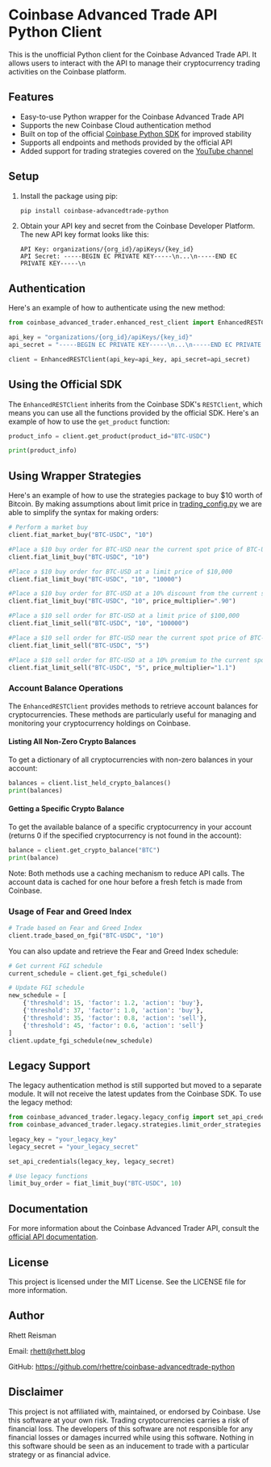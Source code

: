 # Coinbase Advanced Trade API Python Client

This is the unofficial Python client for the Coinbase Advanced Trade API. It allows users to interact with the API to manage their cryptocurrency trading activities on the Coinbase platform.

## Features

- Easy-to-use Python wrapper for the Coinbase Advanced Trade API
- Supports the new Coinbase Cloud authentication method
- Built on top of the official [Coinbase Python SDK](https://github.com/coinbase/coinbase-advanced-py) for improved stability
- Supports all endpoints and methods provided by the official API
- Added support for trading strategies covered on the [YouTube channel](https://rhett.blog/youtube)

## Setup

1. Install the package using pip:
   ```bash
   pip install coinbase-advancedtrade-python
   ```

2. Obtain your API key and secret from the Coinbase Developer Platform. The new API key format looks like this:
   ```
   API Key: organizations/{org_id}/apiKeys/{key_id}
   API Secret: -----BEGIN EC PRIVATE KEY-----\n...\n-----END EC PRIVATE KEY-----\n
   ```

## Authentication

Here's an example of how to authenticate using the new method:

```python
from coinbase_advanced_trader.enhanced_rest_client import EnhancedRESTClient

api_key = "organizations/{org_id}/apiKeys/{key_id}"
api_secret = "-----BEGIN EC PRIVATE KEY-----\n...\n-----END EC PRIVATE KEY-----\n"

client = EnhancedRESTClient(api_key=api_key, api_secret=api_secret)
```

## Using the Official SDK

The `EnhancedRESTClient` inherits from the Coinbase SDK's `RESTClient`, which means you can use all the functions provided by the official SDK. Here's an example of how to use the `get_product` function:

```python
product_info = client.get_product(product_id="BTC-USDC")

print(product_info)
```

## Using Wrapper Strategies

Here's an example of how to use the strategies package to buy $10 worth of Bitcoin. By making assumptions about limit price in [trading_config.py](coinbase_advanced_trader/trading_config.py) we are able to simplify the syntax for making orders:

```python
# Perform a market buy
client.fiat_market_buy("BTC-USDC", "10")

#Place a $10 buy order for BTC-USD near the current spot price of BTC-USDC
client.fiat_limit_buy("BTC-USDC", "10")

#Place a $10 buy order for BTC-USD at a limit price of $10,000
client.fiat_limit_buy("BTC-USDC", "10", "10000")

#Place a $10 buy order for BTC-USD at a 10% discount from the current spot price of BTC-USDC
client.fiat_limit_buy("BTC-USDC", "10", price_multiplier=".90")

#Place a $10 sell order for BTC-USD at a limit price of $100,000
client.fiat_limit_sell("BTC-USDC", "10", "100000")

#Place a $10 sell order for BTC-USD near the current spot price of BTC-USDC
client.fiat_limit_sell("BTC-USDC", "5")

#Place a $10 sell order for BTC-USD at a 10% premium to the current spot price of BTC-USDC
client.fiat_limit_sell("BTC-USDC", "5", price_multiplier="1.1")
```

### Account Balance Operations

The `EnhancedRESTClient` provides methods to retrieve account balances for cryptocurrencies. These methods are particularly useful for managing and monitoring your cryptocurrency holdings on Coinbase.

#### Listing All Non-Zero Crypto Balances

To get a dictionary of all cryptocurrencies with non-zero balances in your account:

```python
balances = client.list_held_crypto_balances()
print(balances)
```

#### Getting a Specific Crypto Balance

To get the available balance of a specific cryptocurrency in your account (returns 0 if the specified cryptocurrency is not found in the account):

```python
balance = client.get_crypto_balance("BTC")
print(balance)
```

Note: Both methods use a caching mechanism to reduce API calls. The account data is cached for one hour before a fresh fetch is made from Coinbase.

### Usage of Fear and Greed Index

```python
# Trade based on Fear and Greed Index
client.trade_based_on_fgi("BTC-USDC", "10")
```

You can also update and retrieve the Fear and Greed Index schedule:

```python
# Get current FGI schedule
current_schedule = client.get_fgi_schedule()

# Update FGI schedule
new_schedule = [
    {'threshold': 15, 'factor': 1.2, 'action': 'buy'},
    {'threshold': 37, 'factor': 1.0, 'action': 'buy'},
    {'threshold': 35, 'factor': 0.8, 'action': 'sell'},
    {'threshold': 45, 'factor': 0.6, 'action': 'sell'}
]
client.update_fgi_schedule(new_schedule)
```

## Legacy Support

The legacy authentication method is still supported but moved to a separate module. It will not receive the latest updates from the Coinbase SDK. To use the legacy method:

```python
from coinbase_advanced_trader.legacy.legacy_config import set_api_credentials
from coinbase_advanced_trader.legacy.strategies.limit_order_strategies import fiat_limit_buy

legacy_key = "your_legacy_key"
legacy_secret = "your_legacy_secret"

set_api_credentials(legacy_key, legacy_secret)

# Use legacy functions
limit_buy_order = fiat_limit_buy("BTC-USDC", 10)
```

## Documentation

For more information about the Coinbase Advanced Trader API, consult the [official API documentation](https://docs.cloud.coinbase.com/advanced-trade-api/docs/rest-api-overview/).

## License

This project is licensed under the MIT License. See the LICENSE file for more information.

## Author

Rhett Reisman

Email: rhett@rhett.blog

GitHub: https://github.com/rhettre/coinbase-advancedtrade-python

## Disclaimer

This project is not affiliated with, maintained, or endorsed by Coinbase. Use this software at your own risk. Trading cryptocurrencies carries a risk of financial loss. The developers of this software are not responsible for any financial losses or damages incurred while using this software. Nothing in this software should be seen as an inducement to trade with a particular strategy or as financial advice.